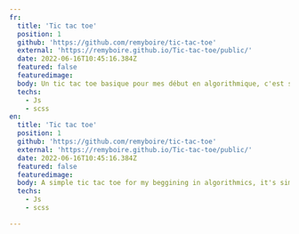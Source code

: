 ```yaml
---
fr:
  title: 'Tic tac toe'
  position: 1
  github: 'https://github.com/remyboire/tic-tac-toe'
  external: 'https://remyboire.github.io/Tic-tac-toe/public/'
  date: 2022-06-16T10:45:16.384Z
  featured: false
  featuredimage: 
  body: Un tic tac toe basique pour mes début en algorithmique, c'est simple mais le CPU est déjà suffisament dur à battre :)
  techs:
    - Js
    - scss
en:
  title: 'Tic tac toe'
  position: 1
  github: 'https://github.com/remyboire/tic-tac-toe'
  external: 'https://remyboire.github.io/Tic-tac-toe/public/'
  date: 2022-06-16T10:45:16.384Z
  featured: false
  featuredimage: 
  body: A simple tic tac toe for my beggining in algorithmics, it's simple but the CPU is already enough to beat :)
  techs:
    - Js
    - scss

---
```


